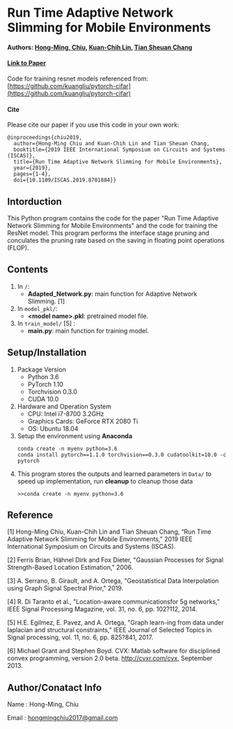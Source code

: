 # Run Time Adaptive Network Slimming for Mobile Environments

#### Authors: [Hong-Ming, Chiu](https://hong-ming.github.io/), [Kuan-Chih Lin](), [Tian Sheuan Chang](https://eenctu.nctu.edu.tw/tw/teacher/p1.php?num=108&page=1)
#### [Link to Paper](https://ieeexplore.ieee.org/document/8701884)
Code for training resnet models referenced from: [https://github.com/kuangliu/pytorch-cifar](https://github.com/kuangliu/pytorch-cifar)
#### Cite
Please cite our paper if you use this code in your own work:

```
@inproceedings{chiu2019,
  author={Hong-Ming Chiu and Kuan-Chih Lin and Tian Sheuan Chang,
  booktitle={2019 IEEE International Symposium on Circuits and Systems (ISCAS)}, 
  title={Run Time Adaptive Network Slimming for Mobile Environments}, 
  year={2019},
  pages={1-4},
  doi={10.1109/ISCAS.2019.8701884}}
```

## Intorduction
This Python program contains the code for the paper "Run Time Adaptive Network Slimming for Mobile Environments" and the code for training the ResNet model. This program performs the interface stage pruning and conculates the pruning rate based on the saving in floating point operations (FLOP).

## Contents
1. In `/`:
    - **Adapted_Network.py**: main function for Adaptive Network Slimming. [1]
2. In `model_pkl/`: 
    - **\<model name>.pkl**: pretrained model file.
3. In `train_model/` [5] : 
    - **main.py**: main function for training model.
    
## Setup/Installation
1. Package Version
    - Python 3.6
    - PyTorch 1.10
    - Torchvision 0.3.0
    - CUDA 10.0
2. Hardware and Operation System
    - CPU: Intel i7-8700 3.2GHz
    - Graphics Cards: GeForce RTX 2080 Ti
    - OS: Ubuntu 18.04
3. Setup the environment using **Anaconda** 
   ```
   conda create -n myenv python=3.6
   conda install pytorch==1.1.0 torchvision==0.3.0 cudatoolkit=10.0 -c pytorch
   ```
3. This program stores the outputs and learned parameters in `Data/` to speed up implementation, run **cleanup** to cleanup those data
   ```
   >>conda create -n myenv python=3.6
   ```
        
## Reference
[1] Hong-Ming Chiu, Kuan-Chih Lin and Tian Sheuan Chang, “Run Time Adaptive Network Slimming for Mobile Environments,” 2019 IEEE International Symposium on Circuits and Systems (ISCAS).
    
[2] Ferris Brian, Hähnel Dirk and Fox Dieter, "Gaussian Processes for Signal Strength-Based Location Estimation," 2006.
    
[3] A. Serrano, B. Girault, and A. Ortega, "Geostatistical Data Interpolation using Graph Signal Spectral Prior," 2019.
    
[4] R. Di Taranto et al., "Location-aware communicationsfor 5g networks," IEEE Signal Processing Magazine, vol. 31, no. 6, pp. 102?112, 2014.
    
[5] H.E. Egilmez, E. Pavez, and A. Ortega, "Graph learn-ing from data under laplacian and structural constraints," IEEE Journal of Selected Topics in Signal processing, vol. 11, no. 6, pp. 825?841, 2017.
    
[6] Michael Grant and Stephen Boyd. CVX: Matlab software for disciplined convex programming, version 2.0 beta. http://cvxr.com/cvx, September 2013.
    
## Author/Conatact Info
Name  : Hong-Ming, Chiu

Email : hongmingchiu2017@gmail.com
